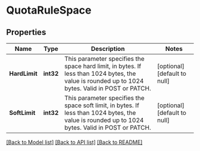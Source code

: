 # QuotaRuleSpace

## Properties
Name | Type | Description | Notes
------------ | ------------- | ------------- | -------------
**HardLimit** | **int32** | This parameter specifies the space hard limit, in bytes. If less than 1024 bytes, the value is rounded up to 1024 bytes. Valid in POST or PATCH. | [optional] [default to null]
**SoftLimit** | **int32** | This parameter specifies the space soft limit, in bytes. If less than 1024 bytes, the value is rounded up to 1024 bytes. Valid in POST or PATCH. | [optional] [default to null]

[[Back to Model list]](../README.md#documentation-for-models) [[Back to API list]](../README.md#documentation-for-api-endpoints) [[Back to README]](../README.md)



